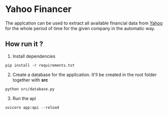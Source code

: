 # Yahoo Financer

The applcation can be used to extract all available financial data from [Yahoo](https://finance.yahoo.com/) for the whole period of time for the given company in the automatic way.

## How run it ?
1. Install dependencies 
```shell
pip install -r requirements.txt
```
2. Create a database for the application. It'll be created in the root folder together with **src**
```shell
python src/database.py
```
3. Run the api
```shell
uvicorn app:api --reload  
```
